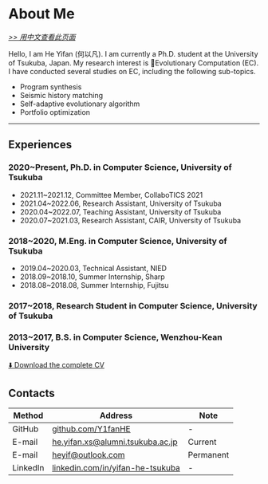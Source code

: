# About Me

[*>> 用中文查看此页面*](/cn/aboutme/)

Hello, I am He Yifan (何以凡). I am currently a Ph.D. student at the University of Tsukuba, Japan. My research interest is 🧬Evolutionary Computation (EC). I have conducted several studies on EC, including the following sub-topics.

- Program synthesis
- Seismic history matching
- Self-adaptive evolutionary algorithm
- Portfolio optimization

---

## Experiences

### 2020~Present, Ph.D. in Computer Science, University of Tsukuba

- 2021.11~2021.12, Committee Member, CollaboTICS 2021
- 2021.04~2022.06, Research Assistant, University of Tsukuba
- 2020.04~2022.07, Teaching Assistant, University of Tsukuba
- 2020.07~2021.03, Research Assistant, CAIR, University of Tsukuba

### 2018~2020, M.Eng. in Computer Science, University of Tsukuba

- 2019.04~2020.03, Technical Assistant, NIED
- 2018.09~2018.10, Summer Internship, Sharp
- 2018.08~2018.08, Summer Internship, Fujitsu

### 2017~2018, Research Student in Computer Science, University of Tsukuba

### 2013~2017, B.S. in Computer Science, Wenzhou-Kean University

[⬇️ Download the complete CV](yifan.2022.09.pdf)

## Contacts

| Method | Address | Note |
| - | - | - |
| GitHub | [github.com/Y1fanHE](https://github.com/Y1fanHE) | - |
| E-mail | he.yifan.xs@alumni.tsukuba.ac.jp | Current |
| E-mail | heyif@outlook.com | Permanent |
| LinkedIn | [linkedin.com/in/yifan-he-tsukuba](https://linkedin.com/in/yifan-he-tsukuba) | - |
